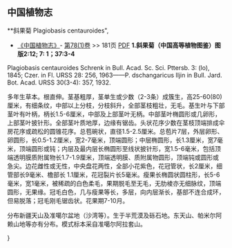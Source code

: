 
## 中国植物志

**斜果菊 Plagiobasis centauroides",

* [《中国植物志》](http://www.iplant.cn/frps)- [第78(1)卷](http://www.iplant.cn/frps/vol/78(1)) >> 181页 [PDF](http://www.iplant.cn/frps/pdf/78(1)/181.PDF)
**1.斜果菊（中国高等植物图鉴）图版2:12; 7: 1；37:3-4**

Plagiobasis centauroides Schrenk in Bull. Acad. Sc. Sci. Pttersb. 3: (lo), 1845; Czer. in Fl. URSS 28: 256, 1963——P. dschangaricus Iljin in Bull. Jard. Bot. Acad. URSS 30(3-4): 357, 1932.

多年生草本。根直伸。茎基粗厚，茎单生或少数（2-3条）成簇生，高25-60(80)厘米，有细条纹，中部以上分枝，分枝斜升，全部茎枝粗壮，无毛。基生叶与下部茎叶有叶柄，柄长1.5-6厘米，中部及上部茎叶无柄。中部茎叶椭圆形或几卵形，上部茎叶披针形。全部茎叶质地厚，边缘有锯齿。头状花序少数在茎枝顶端排成伞房花序或疏松的圆锥花序。总苞碗状，直径1.5-2.5厘米。总苞片7层，外层卵形、卵圆形，长0.5-1.2厘米，宽2-7毫米，顶端圆形；中层椭圆形，长1.3厘米，宽7毫米，顶端圆形或钝；内层及最内层长椭圆形至线状披针形，宽1.5-6毫米，包括顶端透明膜质附属物长1.7-1.9厘米，顶端透明膜、质附属物圆形，顶端钝或圆形或急尖。边花雌性或无性，中央盘花两性，全部小花紫色，花冠管状，长2厘米，细管部长9毫米、檐部长 1.1厘米，花冠裂片长5毫米。瘦果长椭圆状圆柱形，长5-6毫米，宽1毫米，被稀疏的白色柔毛，果期脱毛至无毛，无肋棱亦无细脉纹，顶端圆形，无果缘。冠毛白色，几与瘦果等长，多层，向内层渐长，基部不连合成环，但易脱落；冠毛刚毛锯齿状。花果期7-10月。

分布新疆天山及准噶尔盆地（沙湾等）。生于半荒漠及砾石地。东天山、帕米尔阿赖山地等亦有分布。模式标本采自准噶尔阿拉套山。

}